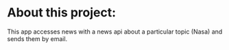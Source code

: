# About this project:
This app accesses news with a news api about a particular topic (Nasa) and sends them by email.
